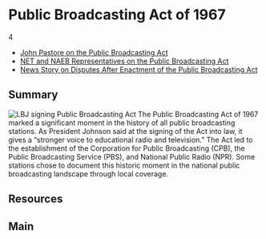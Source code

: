 # Public Broadcasting Act of 1967

4

- [John Pastore on the Public Broadcasting Act](/cpb-aacip_15-18rbp7bm)
- [NET and NAEB Representatives on the Public Broadcasting Act](/cpb-aacip_15-02q57bjk)
- [News Story on Disputes After Enactment of the Public Broadcasting Act](c/pb-aacip_43-jh3cz32j59)


## Summary

![LBJ signing Public Broadcasting Act](https://s3.amazonaws.com/americanarchive.org/exhibits/AAPB_Exhibit_StationHistories_image3.jpg "LBJ signing Public Broadcasting Act")
The Public Broadcasting Act of 1967 marked a significant moment in the history of all public broadcasting stations. As President Johnson said at the signing of the Act into law, it gives a  “stronger voice to educational radio and television.” The Act led to the establishment of the Corporation for Public Broadcasting (CPB), the Public Broadcasting Service (PBS), and National Public Radio (NPR). Some stations chose to document this historic moment in the national public broadcasting landscape through local coverage.

## Resources

## Main


